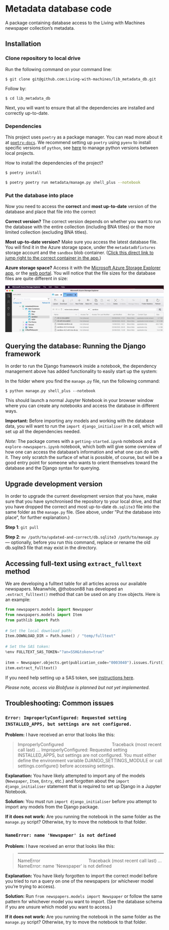 # Metadata database code

A package containing database access to the Living with Machines newspaper collection’s metadata.

## Installation

### Clone repository to local drive

Run the following command on your command line:

```
$ git clone git@github.com:Living-with-machines/lib_metadata_db.git
```

Follow by:

```
$ cd lib_metadata_db
```

Next, you will want to ensure that all the dependencies are installed and correctly up-to-date.

### Dependencies

This project uses `poetry` as a package manager. You can read more about it at [`poetry-docs`](https://python-poetry.org/docs/). We recommend setting up `poetry` using `pyenv` to install specific versions of `python`, see [here](https://blog.jayway.com/2019/12/28/pyenv-poetry-saviours-in-the-python-chaos/) to manage python versions between local projects.

How to install the dependencies of the project?

```sh
$ poetry install
```

```sh
$ poetry poetry run metadata/manage.py shell_plus --notebook
```

### Put the database into place

Now you need to access the **correct** and **most up-to-date** version of the database and place that file into the correct

**Correct version?** The correct version depends on whether you want to run the database with the entire collection (including BNA titles) or the more limited collection (excluding BNA titles).

**Most up-to-date version?** Make sure you access the latest database file. You will find it in the Azure storage space, under the `metadatadbfixtures` storage account and the `sandbox` blob container. ([Click this direct link to jump right to the correct container in the app.](storageexplorer://v=1&accountid=%2Fsubscriptions%2Fb8871872-a5e3-473f-b9b9-f4baaab6a9a0%2FresourceGroups%2Fmetadata%2Fproviders%2FMicrosoft.Storage%2FstorageAccounts%2Fmetadatadbfixtures&subscriptionid=b8871872-a5e3-473f-b9b9-f4baaab6a9a0&resourcetype=Azure.BlobContainer&resourcename=sandbox))

**Azure storage space?** Access it with the [Microsoft Azure Storage Explorer app](https://docs.microsoft.com/en-us/azure/vs-azure-tools-storage-manage-with-storage-explorer), or the [web portal](https://portal.azure.com/#home). You will notice that the file sizes for the database files are quite different in size:

[![](docs/azure.png)](docs/azure.png)

## Querying the database: Running the Django framework

In order to run the Django framework inside a notebook, the dependency management above has added functionality to easily start up the system:

In the folder where you find the `manage.py` file, run the following command:

```
$ python manage.py shell_plus --notebook
```

This should launch a normal Jupyter Notebook in your browser window where you can create any notebooks and access the database in different ways.

**Important:** Before importing any models and working with the database data, you will want to run the `import django_initialiser` in a cell, which will set up all the dependencies needed.

*Note:* The package comes with a `getting-started.ipynb` notebook and a `explore-newspapers.ipynb` notebook, which both will give some overview of how one can access the database’s information and what one can do with it. They only scratch the surface of what is possible, of course, but will be a good entry point for someone who wants to orient themselves toward the database and the Django syntax for querying.

## Upgrade development version

In order to upgrade the current development version that you have, make sure that you have synchronised the repository to your local drive, and that you have dropped the correct and most up-to-date `db.sqlite3` file into the same folder as the `manage.py` file. (See above, under ”Put the database into place“, for further explanation.)

**Step 1**: `git pull`

**Step 2**: `mv /path/to/updated-and-correct/db.sqlite3 /path/to/manage.py` — optionally, before you run this command, replace or rename the old db.sqlite3 file that may exist in the directory.

## Accessing full-text using `extract_fulltext` method

We are developing a fulltext table for all articles across our available newspapers. Meanwhile, @thobson88 has developed an `.extract_fulltext()` method that can be used on any `Item` objects. Here is an example:

```py
from newspapers.models import Newspaper
from newspapers.models import Item
from pathlib import Path

# Set the local download path:
Item.DOWNLOAD_DIR = Path.home() / "temp/fulltext"

# Set the SAS token:
%env FULLTEXT_SAS_TOKEN="?an=SSH&token=true"

item = Newspaper.objects.get(publication_code="0003040").issues.first().items.first()
item.extract_fulltext()
```

If you need help setting up a SAS token, see [instructions here](https://github.com/Living-with-machines/fulltext#sas-token-creation).

_Please note, access via Blobfuse is planned but not yet implemented._

## Troubleshooting: Common issues

### `Error: ImproperlyConfigured: Requested setting INSTALLED_APPS, but settings are not configured.`

**Problem:** I have received an error that looks like this:

> ImproperlyConfigured&nbsp;&nbsp;&nbsp;&nbsp;&nbsp;&nbsp;&nbsp;&nbsp;&nbsp;&nbsp;&nbsp;&nbsp;&nbsp;&nbsp;&nbsp;&nbsp;&nbsp;&nbsp;&nbsp;&nbsp;&nbsp;&nbsp;&nbsp;&nbsp;&nbsp;&nbsp;&nbsp;&nbsp;&nbsp;&nbsp;&nbsp;&nbsp;&nbsp;&nbsp;&nbsp;&nbsp;&nbsp;&nbsp;&nbsp;Traceback (most recent call last)
> ...
> ImproperlyConfigured: Requested setting INSTALLED_APPS, but settings are not configured. You must either define the environment variable DJANGO_SETTINGS_MODULE or call settings.configure() before accessing settings.

**Explanation:** You have likely attempted to import any of the models (`Newspaper`, `Item`, `Entry`, etc.) and forgotten about the `import django_initialiser` statement that is required to set up Django in a Jupyter Notebook.

**Solution:** You must run `import django_initialiser` before you attempt to import any models from the Django package.

**If it does not work:** Are you running the notebook in the same folder as the `manage.py` script? Otherwise, try to move the notebook to that folder.

### `NameError: name 'Newspaper' is not defined`

**Problem:** I have received an error that looks like this:

> ---------------------------------------------------------------------------
> NameError&nbsp;&nbsp;&nbsp;&nbsp;&nbsp;&nbsp;&nbsp;&nbsp;&nbsp;&nbsp;&nbsp;&nbsp;&nbsp;&nbsp;&nbsp;&nbsp;&nbsp;&nbsp;&nbsp;&nbsp;&nbsp;&nbsp;&nbsp;&nbsp;&nbsp;&nbsp;&nbsp;&nbsp;&nbsp;&nbsp;&nbsp;&nbsp;&nbsp;&nbsp;&nbsp;&nbsp;&nbsp;&nbsp;&nbsp;Traceback (most recent call last)
> ...
> NameError: name 'Newspaper' is not defined

**Explanation:** You have likely forgotten to import the correct model before you tried to run a query on one of the newspapers (or whichever model you’re trying to access).

**Solution:** Run `from newspapers.models import Newspaper` or follow the same pattern for whichever model you want to import. (See the database schema if you are unsure which model you want to access.)

**If it does not work:** Are you running the notebook in the same folder as the `manage.py` script? Otherwise, try to move the notebook to that folder.
